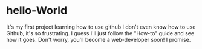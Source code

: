 # hello-World
It's my first project learning how to use github
I don't even know how to use Github, it's so frustrating. I guess I'll just follow the "How-to" guide and see how it goes. Don't worry, you'll become a web-developer soon! I promise. 

